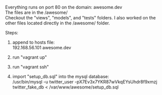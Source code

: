 Everything runs on port 80 on the domain: awesome.dev<br>
The files are in the /awesome/<br>
Checkout the "views", "models", and "tests" folders.  I also worked on the other files located directly in the /awesome/ folder.

Steps:

1.  append to hosts file:<br>
     192.168.56.101      awesome.dev
2. run "vagrant up"

3. run "vagrant ssh"

4. import "setup_db.sql" into the mysql database:<br>
  /usr/bin/mysql -u twitter_user -pX7Ev3x7YKR87wVkqEYsUhdr8f9xmzj twitter_fake_db < /var/www/awesome/setup_db.sql
